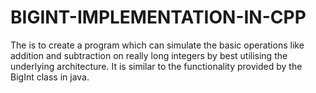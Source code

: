 # BIGINT-IMPLEMENTATION-IN-CPP
The is to create a program which can simulate the basic operations like addition and subtraction on really long integers by best utilising the underlying architecture. It is similar to the functionality provided by the BigInt class in java. 
